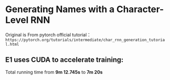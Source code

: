 # Generating Names with a Character-Level RNN
 Original is From pytorch official tutorial：`https://pytorch.org/tutorials/intermediate/char_rnn_generation_tutorial.html`
## E1 uses CUDA to accelerate training:  
Total running time from **9m 12.745s** to **7m 20s**
